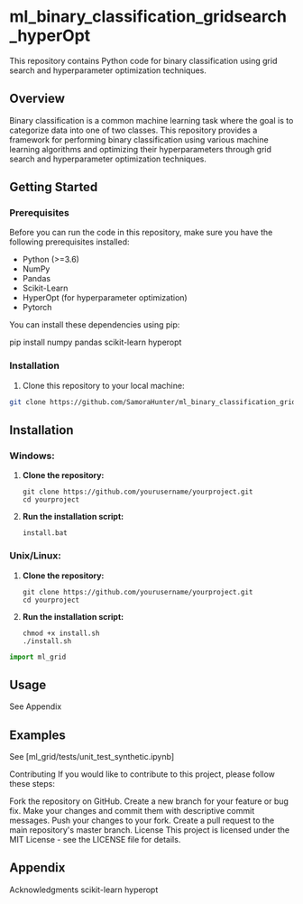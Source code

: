 # ml_binary_classification_gridsearch_hyperOpt

This repository contains Python code for binary classification using grid search and hyperparameter optimization techniques.

## Overview

Binary classification is a common machine learning task where the goal is to categorize data into one of two classes. This repository provides a framework for performing binary classification using various machine learning algorithms and optimizing their hyperparameters through grid search and hyperparameter optimization techniques.

## Getting Started

### Prerequisites

Before you can run the code in this repository, make sure you have the following prerequisites installed:

- Python (>=3.6)
- NumPy
- Pandas
- Scikit-Learn
- HyperOpt (for hyperparameter optimization)
- Pytorch

You can install these dependencies using pip:

pip install numpy pandas scikit-learn hyperopt

### Installation

1. Clone this repository to your local machine:

```bash
git clone https://github.com/SamoraHunter/ml_binary_classification_gridsearch_hyperOpt.git

```

## Installation

### Windows:

1. **Clone the repository:**
    ```shell
    git clone https://github.com/yourusername/yourproject.git
    cd yourproject
    ```

2. **Run the installation script:**
    ```shell
    install.bat
    ```

### Unix/Linux:

1. **Clone the repository:**
    ```shell
    git clone https://github.com/yourusername/yourproject.git
    cd yourproject
    ```

2. **Run the installation script:**
    ```shell
    chmod +x install.sh
    ./install.sh
    ```



```python
import ml_grid

```

## Usage

See Appendix

## Examples


See [ml_grid/tests/unit_test_synthetic.ipynb]



Contributing
If you would like to contribute to this project, please follow these steps:

Fork the repository on GitHub.
Create a new branch for your feature or bug fix.
Make your changes and commit them with descriptive commit messages.
Push your changes to your fork.
Create a pull request to the main repository's master branch.
License
This project is licensed under the MIT License - see the LICENSE file for details.


## Appendix



Acknowledgments
scikit-learn
hyperopt
